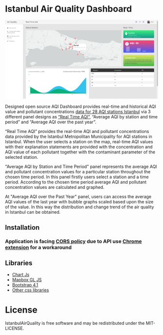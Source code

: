
<h1>Istanbul Air Quality Dashboard</h1>

<img src="https://github.com/eyptunahnunl/IstanbulAirQualityDashboard/blob/main/images/screenshot/Real-Time-AQI.PNG" alt="">



Designed open source AQI Dashboard provides real-time and historical AQI value and pollutant concentrations <a href="https://data.ibb.gov.tr/dataset/hava-kalitesi-istasyon-bilgileri-web-servisi">data for 28 AQI stations Istanbul</a> via 3 different panel designs as  <a href="https://data.ibb.gov.tr/dataset/hava-kalitesi-istasyon-olcum-sonuclari-web-servisi">“Real Time AQI”</a>, “Average AQI by station and time period” and “Average AQI over the past year”. 

<p>“Real Time AQI” provides the real-time AQI and pollutant concentrations data provided by the Istanbul Metropolitan Municipality for AQI stations in Istanbul. When the user selects a station on the map, real-time AQI values with their explanation statements are provided with the concentration and AQI value of each pollutant together with the contaminant parameter of the selected station. </p>

"Average AQI by Station and Time Period" panel represents the average AQI and pollutant concentration values for a particular station throughout the chosen time period. In this panel firstly users select a station and a time period. According to the chosen time period average AQI and pollutant concentration values are calculated and graphed. 

At "Average AQI over the Past Year" panel, users can access the average AQI values of the last year with bubble graphs scaled based upon the size of the value. In this way the distribution and change trend of the air quality in Istanbul can be obtained.



## Installation

### Application is facing <a href="https://developer.mozilla.org/en-US/docs/Web/HTTP/CORS">CORS policy</a> due to API use <a href="https://chrome.google.com/webstore/detail/allow-cors-access-control/lhobafahddgcelffkeicbaginigeejlf">Chrome extension</a> for a workaround

## Libraries


<ul>
  <li>
    <a href="https://www.chartjs.org/">Chart Js</a>
</li>
<li>
    <a href="https://www.mapbox.com/">Mapbox GL JS</a>
</li>
<li>
   <a href="https://getbootstrap.com/">Bootstrap 4.1 </a>
</li>
  
<li>
   <a href="https://fontawesome.com/">Other css libraries </a>
</li>
  
  
</ul>






# License
IstanbulAirQuality is free software and may be redistributed under the MIT-LICENSE.

